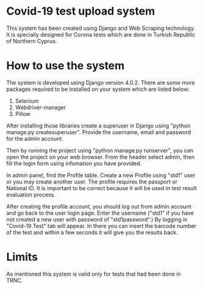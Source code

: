 # Covid-19 test upload system

This system has been created using Django and Web Scraping technology. It is specially designed for Corona tests which are done in Turkish Republic of Northern Cyprus.

# How to use the system
The system is developed using Django version 4.0.2. There are some more packages required to be installed on your system which are listed below:
  1. Selenium
  2. Webdriver-manager
  3. Pillow

After installing those libraries create a superuser in Django using "python manage.py createsuperuser". Provide the username, email and password for the admin account. 

Then by running the project using "python manage.py runserver", you can open the project on your web browser. From the header select admin, then fill the login form using infomation you have provided. 

In admin panel, find the Profile table. Create a new Profile using "std1" user or you may create another user. The profile requires the passport or National ID. It is important to be correct because it will be used in test result evaluation process.

After creating the profile account, you should log out from admin account and go back to the user login page. Enter the username ("std1" if you have not created a new user with password of "std1password".) By logging in "Covid-19 Test" tab will appear. In there you can insert the barcode number of the test and within a few seconds it will give you the results back.

# Limits
As mentioned this system is valid only for tests that had been done in TRNC.

